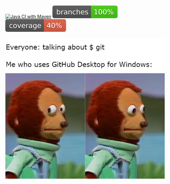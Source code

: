 [![Java CI with Maven](https://github.com/Carpe-frite/DevOpsDemo/actions/workflows/ci.yml/badge.svg)](https://github.com/Carpe-frite/DevOpsDemo/actions/workflows/ci.yml)
![image](https://github.com/Carpe-frite/DevOpsDemo/blob/main/.github/badges/branches.svg)
![image](https://github.com/Carpe-frite/DevOpsDemo/blob/main/.github/badges/jacoco.svg)
<br /><br />
![image](https://github.com/Carpe-frite/DevOpsDemo/blob/main/meme.png)
